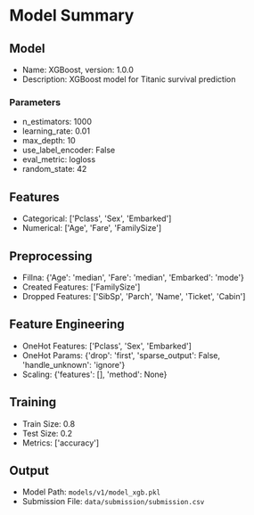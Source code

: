 # Model Summary

## Model

- Name: XGBoost, version: 1.0.0
- Description: XGBoost model for Titanic survival prediction

### Parameters

- n_estimators: 1000
- learning_rate: 0.01
- max_depth: 10
- use_label_encoder: False
- eval_metric: logloss
- random_state: 42

## Features

- Categorical: ['Pclass', 'Sex', 'Embarked']
- Numerical: ['Age', 'Fare', 'FamilySize']

## Preprocessing

- Fillna: {'Age': 'median', 'Fare': 'median', 'Embarked': 'mode'}
- Created Features: ['FamilySize']
- Dropped Features: ['SibSp', 'Parch', 'Name', 'Ticket', 'Cabin']

## Feature Engineering

- OneHot Features: ['Pclass', 'Sex', 'Embarked']
- OneHot Params: {'drop': 'first', 'sparse_output': False, 'handle_unknown': 'ignore'}
- Scaling: {'features': [], 'method': None}

## Training

- Train Size: 0.8
- Test Size: 0.2
- Metrics: ['accuracy']

## Output

- Model Path: `models/v1/model_xgb.pkl`
- Submission File: `data/submission/submission.csv`
